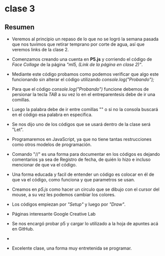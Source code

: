 # clase 3

## Resumen

- Veremos al principio un repaso de lo que no se logró la semana pasada que nos tuvimos que retirar temprano por corte de agua, así que veremos links de la clase 2.

- Comenzamos creando una cuenta en **P5.js** y corriendo el código de *Face Collage* de la página *"ml5, (Link de la página en clase 2)"*.

- Mediante este código probamos como podemos verificar que algo este funcionando sin alterar el código utilizando *console.log("Probando");*

- Para que el código *console.log("Probando")* funcione debemos de persionar la tecla *TAB* a su vez lo en el entreparentesis debe de ir una comillas.

- Luego la palabra debe de ir entre comillas "" o si no la consola buscará en el código esa palabra en especifica.

- Se nos dijo uno de los códigos que se usará dentro de la clase será "Let".

- Programaremos en JavaScript, ya que no tiene tantas restrucciones como otros modelos de programación.

- Comando "//" es una forma para documentar en los códigos es dejando comentarios ya sea de Registro de fecha, de quién lo hizo e incluso mencionar de que va el código.

- Una forma educada y facil de entender un código es colocar en él de que va el código, como funciona y que parametros se usan.

- Creamos en *p5.js* como hacer un circulo que se dibujo con el cursor del mouse, a su vez les podemos cambiar los colores.

- Los códigos empiezan por *"Setup"* y luego por *"Draw"*.

- Páginas interesante Google Creative Lab

- Se nos encargó probar p5 y cargar lo utilizado a la hoja de apuntes acá en GitHub.

- 

- Excelente clase, una forma muy entretenida se programar.

